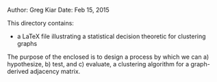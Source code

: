 Author: Greg Kiar
Date: Feb 15, 2015

This directory contains:
- a LaTeX file illustrating a statistical decision theoretic for clustering graphs

The purpose of the enclosed is to design a process by which we can a) hypothesize, b) test, and c) evaluate, a clustering algorithm for a graph-derived adjacency matrix.



